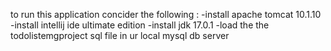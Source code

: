 to run this application concider the following : 
-install apache tomcat 10.1.10 
-install intellij ide ultimate edition
-install jdk 17.0.1
-load the the todolistemgproject sql file in ur local mysql db server 
